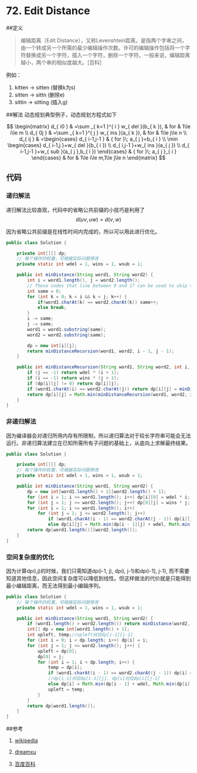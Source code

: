 # 72. Edit Distance
##定义
> 编辑距离（Edit Distance），又称Levenshtein距离，是指两个字串之间，由一个转成另一个所需的最少编辑操作次数。许可的编辑操作包括将一个字符替换成另一个字符，插入一个字符，删除一个字符。一般来说，编辑距离越小，两个串的相似度越大。[百科]

例如：
1. kitten → sitten (替换k为s)
2. sitten → sittn (删除e)
3. sittin → sitting (插入g)

##解法
动态规划典型例子，动态规划方程式如下

$$
\begin{matrix} d_{ i0 } & =\sum _{ k=1 }^{ i } w_{ del }(b_{ k }), & for & 1\le i\le m \\ d_{ 0j } & =\sum _{ k=1 }^{ j } w_{ ins }(a_{ k }), & for & 1\le j\le n \\ d_{ ij } & =\begin{cases} d_{ i-1,j-1 } & { for }\; a_{ j }=b_{ i } \\ \min  \begin{cases} d_{ i-1,j }+w_{ del }(b_{ i }) \\ d_{ i,j-1 }+w_{ ins }(a_{ j }) \\ d_{ i-1,j-1 }+w_{ sub }(a_{ j },b_{ i }) \end{cases} & { for }\; a_{ j }_{ i } \end{cases} & for & 1\le i\le m,1\le j\le n \end{matrix}
$$


## 代码
### 递归解法
递归解法比较直观，代码中的省略公共前缀的小技巧是利用了
$$
d(uv, uw) = d(v, w)
$$

因为省略公共前缀是在线性时间内完成的，所以可以用此进行优化。

```java
public class Solution {

    private int[][] dp;
    // 每个操作的权重，可根据实际问题修改
    private static int wdel = 1, wins = 1, wsub = 1;

    public int minDistance(String word1, String word2) {
        int i = word1.length(), j = word2.length();
        // These codes that line between 9 and 17 can be used to skip the common prefixes in linear time.
        int same = 0;
        for (int k = 0; k < i && k < j; k++) {
            if(word1.charAt(k) == word2.charAt(k)) same++;
            else break;
        }
        i -= same;
        j -= same;
        word1 = word1.substring(same);
        word2 = word2.substring(same);

        dp = new int[i][j];
        return minDistanceRecursion(word1, word2, i - 1, j - 1);
    }

    public int minDistanceRecursion(String word1, String word2, int i, int j) {
        if (j == -1) return wdel * (i + 1);
        if (i == -1) return wins * (j + 1);
        if (dp[i][j] != 0) return dp[i][j];
        if (word1.charAt(i) == word2.charAt(j)) return dp[i][j] = minDistanceRecursion(word1, word2, i - 1, j - 1);
        return dp[i][j] = Math.min(minDistanceRecursion(word1, word2, i - 1, j) + wdel, Math.min(minDistanceRecursion(word1, word2, i, j - 1) + wins, minDistanceRecursion(word1, word2, i - 1, j - 1) + wsub));
    }
}
```

### 非递归解法
因为编译器会对递归所用内存有所限制，所以递归算法对于较长字符串可能会无法运行。非递归算法建立在已知所需所有子问题的基础上，从底向上求解最终结果。
``` java
public class Solution {

    private int[][] dp;
    // 每个操作的权重，可根据实际问题修改
    private static int wdel = 1, wins = 1, wsub = 1;

    public int minDistance(String word1, String word2) {
        dp = new int[word1.length() + 1][word2.length() + 1];
        for (int i = 1; i <= word1.length(); i++) dp[i][0] = wdel * i;
        for (int j = 1; j <= word2.length(); j++) dp[0][j] = wins * j;
        for (int i = 1; i <= word1.length(); i++)
            for (int j = 1; j <= word2.length(); j++)
                if (word1.charAt(i - 1) == word2.charAt(j - 1)) dp[i][j] = dp[i - 1][j - 1];
                else dp[i][j] = Math.min(dp[i - 1][j] + wdel, Math.min(dp[i][j - 1] + wins, dp[i - 1][j - 1] + wsub));
        return dp[word1.length()][word2.length()];
    }
}
```

### 空间复杂度的优化
因为计算dp(i,j)的时候，我们只需知道dp(i-1, j), dp(i, j-1)和dp(i-1], j-1), 而不需要知道其他信息，因此空间复杂度可以降低到线性。但这样做法的代价就是只能得到最小编辑距离，而无法得到最小编辑序列。
``` java
public class Solution {
	// 每个操作的权重，可根据实际问题修改
    private static int wdel = 1, wins = 1, wsub = 1;

    public int minDistance(String word1, String word2) {
        if (word1.length() > word2.length()) return minDistance(word2, word1);
        int[] dp = new int[word1.length() + 1];
        int upleft, temp;//upleft对应dp[i-1][j-1]
        for (int i = 0; i < dp.length; i++) dp[i] = i;
        for (int j = 1; j <= word2.length(); j++) {
            upleft = dp[0];
            dp[0] = j;
            for (int i = 1; i < dp.length; i++) {
                temp = dp[i];
                if (word1.charAt(i - 1) == word2.charAt(j - 1)) dp[i] = upleft;
                //dp[i-1]对应dp[i-1][j], dp[i]对应dp[i][j-1]
                else dp[i] = Math.min(dp[i - 1] + wdel, Math.min(dp[i] + wins, upleft + wsub));
                upleft = temp;
            }
        }
        return dp[word1.length()];
    }
}
```

##参考
1. [wikipedia](https://en.wikipedia.org/wiki/Edit_distance#cite_note-navarro-1)

2. [dreamxu](http://www.dreamxu.com/books/dsa/dp/edit-distance.html)

3. [百度百科](http://baike.baidu.com/link?url=BmM38FFihUUtVLaoYjN360x6w-O4E3rMhYKbBXtq9hhsqlAYJFM-wxLtriZ2nxNIy8kZIwl-brKCIdYmK5KL4JeWsfVJG8Bp9qkjLwKFnm43opEn4gZdDCmQcWazASJJ)

